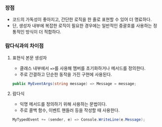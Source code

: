 
### 장점
- 코드의 가독성이 좋아지고, 간단한 로직을 한 줄로 표현할 수 있어 더 명료하다.
- 단, 생성자 내부에 복잡한 로직이 필요한 경우에는 일반적인 중괄호를 사용하는 정통적인 방식이 더 적합하다.

### 람다식과의 차이점

1. 표현식 본문 생성자
	- 클래스 내부에서 `=>`를 사용해 멤버를 초기화하거나 메서드를 정의한다.
	- 주로 간결하고 단순한 동작을 가진 구현에 사용된다.
	```csharp
	public MyEventArgs(string message) => Message = message;
	```

2. 람다식
	- 익명 메서드를 정의하기 위해 사용하는 문법이다.
	- 주로 콜백 함수, 이벤트 핸들러 등을 작성할 때 사용한다.
	```csharp
	MyTypedEvent += (sender, e) => Console.WriteLine(e.Message);
	```


